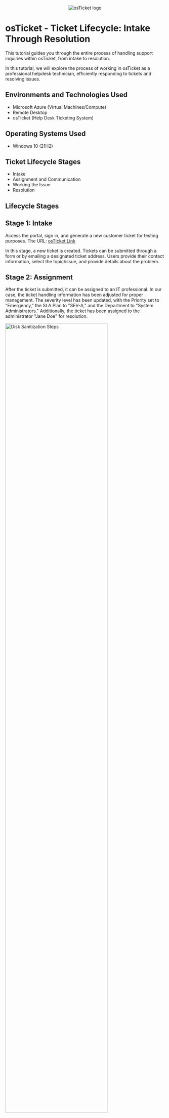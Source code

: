 <p align="center">
<img src="https://i.imgur.com/ZOUm27S.png" alt="osTicket logo"/>
</p>

<h1>osTicket - Ticket Lifecycle: Intake Through Resolution</h1>
This tutorial guides you through the entire process of handling support inquiries within osTicket, from intake to resolution.<br />

In this tutorial, we will explore the process of working in osTicket as a professional helpdesk technician, efficiently responding to tickets and resolving issues.<br />


<h2>Environments and Technologies Used</h2>

- Microsoft Azure (Virtual Machines/Compute)
- Remote Desktop
- osTicket (Help Desk Ticketing System)

<h2>Operating Systems Used </h2>

- Windows 10</b> (21H2)

<h2>Ticket Lifecycle Stages</h2>

- Intake
- Assignment and Communication
- Working the Issue
- Resolution

<h2>Lifecycle Stages</h2>

<p> 
<h2>Stage 1: Intake</h2>

Access the portal, sign in, and generate a new customer ticket for testing purposes. The URL: [osTicket Link](https://localhost/osTicket/)
<br>

</p>
<p>
In this stage, a new ticket is created. Tickets can be submitted through a form or by emailing a designated ticket address. Users provide their contact information, select the topic/issue, and provide details about the problem.
</p>
<p>
<h2>Stage 2: Assignment</h2>
<p> 
After the ticket is submitted, it can be assigned to an IT professional. In our case, the ticket handling information has been adjusted for proper management. The severity level has been updated, with the Priority set to "Emergency," the SLA Plan to "SEV-A," and the Department to "System Administrators." Additionally, the ticket has been assigned to the administrator "Jane Doe" for resolution.
</p> 
<img src="https://i.imgur.com/RRhx3j5.png" height="80%" width="80%" alt="Disk Sanitization Steps"/>

<p>
<h2>Stage 3: Working the Issue</h2>
<p> 
With the ticket now assigned to the relevant department and staff members, the IT team can begin working on resolving the issue. Throughout the process, any updates or changes related to the ticket can be documented in the Ticket Thread through comments. This ensures that all individuals viewing the ticket are informed about the progress and fosters effective communication among everyone involved.
</p> 
</p>
</p>
<h2>Stage 4: Resolution</h2>
<p> 
Once the issue has been successfully resolved, the ticket can be closed, causing it to transition from the Open section to the Closed section. As IT professionals, it is beneficial to browse through closed tickets as they serve as a valuable repository of solutions that can be referenced when handling open tickets. Consider it a "big library" of knowledge that aids in addressing future inquiries effectively.
</p> 

<br>

And that's it, Thank you so much for reading!
